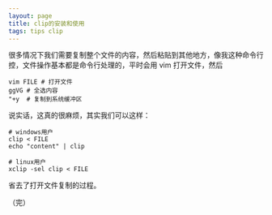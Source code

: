 ```yaml
---
layout: page
title: clip的安装和使用
tags: tips clip
---
```


很多情况下我们需要复制整个文件的内容，然后粘贴到其他地方，像我这种命令行控，文件操作基本都是命令行处理的，平时会用 vim 打开文件，然后

    vim FILE # 打开文件
    ggVG # 全选内容
    "+y  # 复制到系统缓冲区
    
说实话，这真的很麻烦，其实我们可以这样：

    # windows用户
    clip < FILE
    echo "content" | clip
    
    # linux用户
    xclip -sel clip < FILE
    
省去了打开文件复制的过程。

（完）



